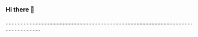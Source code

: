 ### Hi there 👋

...................................................................................................................................................
